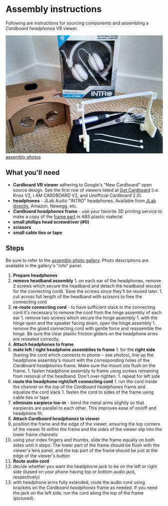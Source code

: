 # Assembly instructions

Following are instructions for sourcing components and assembling a _Cardboard headphones_ VR viewer.

[![Assembly cover](assembly_cover.jpg) assembly photos](https://goo.gl/photos/LNsYvQ1QFXjgn7276 "Go to assembly photo gallery")

## What you'll need

* **Cardboard VR viewer** adhering to Google's "New Cardboard" open source design.  See the first row of viewers listed at [Get Cardboard](https://www.google.com/get/cardboard/get-cardboard/) (i.e. Knox V2, I AM CARDBOARD V2, and Unofficial Cardboard 2.0).
* **headphones** - JLab Audio "INTRO" headphones.  Available from [JLab directly](http://www.jlabaudio.com/products/intro-on-ear-headphone?variant=940963049), Amazon, Newegg, etc.
* **_Cardboard headphones_ frame** - use your favorite 3D printing service to make a copy of the [frame part](cardboard_headphones_frame.stl) in ABS plastic material
* **small phillips head screwdriver (#0)**
* **scissors**
* **small cable ties or tape**

## Steps

Be sure to refer to the [assembly photo gallery](https://goo.gl/photos/LNsYvQ1QFXjgn7276).  Photo descriptions are available in the gallery's "info" panel.

1. **Prepare headphones**
  1. **remove headband assembly**
    1. on each ear of the headphones, remove 2 screws which secure the headband and detach the headband (except for the connecting cord).  Save the screws since they'll be reused later.
    1. cut across full length of the headband with scissors to free the connecting cord
  1. **re-route connecting cord** - to have sufficient slack in the connecting cord it's necessary to remove the cord from the hinge assembly of each ear
    1. remove two screws which secure the hinge assembly
    1. with the hinge open and the speaker facing down, open the hinge assembly
    1. remove the glued connecting cord with gentle force and reassemble the hinge.  Be sure the clear plastic friction gliders on the headphone arms are reseated correctly.
1. **Attach headphones to frame**
  1. **mate left / right headphone assemblies to frame**
    1. for the **right side** (having the cord which connects to phone-- see photos), line up the headphone assembly's mount with the corresponding holes of the _Cardboard headphones_ frame.  Make sure the mount sits flush on the frame.
    1. fasten headphone assembly to frame using screws remaining from removal of the headband.  Don't over-tighten.
    1. repeat for left side
  1. **route the headphone right/left connecting cord**
    1. run the cord inside the channel on the top of the _Cardboard headphones_ frame and equalize the cord slack
    1. fasten the cord to sides of the frame using cable ties or tape
  1. **eliminate earpiece toe-in** - bend the metal arms slightly so that earpieces are parallel to each other.  This improves ease of on/off and headphone fit.
1. **Attach _Cardboard headphones_ to viewer**
  1. position the frame and the edge of the viewer, ensuring the top corners of the viewer fit within the frame and the sides of the viewer slip into the lower frame channels
  1. using your index fingers and thumbs, slide the frame equally on both sides until it stops.  The lower part of the frame should be flush with the viewer's lens panel, and the top part of the frame should be just at the edge of the viewer's button
1. **Route audio cord**
  1. decide whether you want the headphone jack to be on the left or right side (based on your phone having top or bottom audio jack, respectively)
  1. with headphone arms fully extended, route the audio cord using brackets on the _Cardboard headphones_ frame as needed.  If you need the jack on the left side, run the cord along the top of the frame (pictured).
